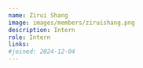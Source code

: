```yaml
---
name: Zirui Shang
image: images/members/ziruishang.png
description: Intern
role: Intern
links:
#joined: 2024-12-04
---
```


 